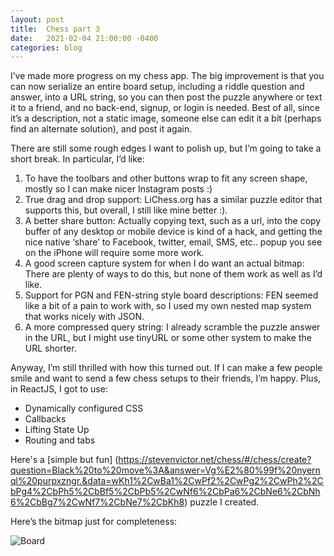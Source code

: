 ```yaml
---
layout: post
title:  Chess part 3
date:   2021-02-04 21:00:00 -0400
categories: blog
---
```



I’ve made more progress on my chess app.  The big improvement is that you can now serialize an entire board setup, including a riddle question and answer, into a URL string, so you can then post the puzzle anywhere or text it to a friend, and no back-end, signup, or login is needed.  Best of all, since it’s a description, not a static image, someone else can edit it a bit (perhaps find an alternate solution), and post it again.  

There are still some rough edges I want to polish up, but I’m going to take a short break.  In particular, I’d like:

1. To have the toolbars and other buttons wrap to fit any screen shape, mostly so I can make nicer Instagram posts :)
2. True drag and drop support:  LiChess.org has a similar puzzle editor that supports this, but overall, I still like mine better :).
3. A better share button:  Actually copying text, such as a url, into the copy buffer of any desktop or mobile device is kind of a hack, and getting the nice native ‘share’ to Facebook, twitter, email, SMS, etc.. popup you see on the iPhone will require some more work.
4. A good screen capture system for when I do want an actual bitmap:  There are plenty of ways to do this, but none of them work as well as I’d like.
5. Support for PGN and FEN-string style board descriptions:  FEN seemed like a bit of a pain to work with, so I used my own nested map system that works nicely with JSON.
6. A more compressed query string:  I already scramble the puzzle answer in the URL,
but I might use tinyURL or some other system to make the URL shorter.

Anyway, I’m still thrilled with how this turned out.  If I can make a few people smile and want to send a few chess setups to their friends, I’m happy.   Plus, in ReactJS, I got to use:

*	Dynamically configured CSS
*	Callbacks
*	Lifting State Up
*	Routing and tabs

Here's a [simple but fun]
(https://stevenvictor.net/chess/#/chess/create?question=Black%20to%20move%3A&answer=Vg%E2%80%99f%20nyernql%20purpxzngr.&data=wKh1%2CwBa1%2CwPf2%2CwPg2%2CwPh2%2CbPg4%2CbPh5%2CbBf5%2CbPb5%2CwNf6%2CbPa6%2CbNe6%2CbNh6%2CbBg7%2CwNf7%2CbNe7%2CbKh8) puzzle I created.

Here’s the bitmap just for completeness:

![Board](/assets/images/chess_puzzle_2_4_201.png)

